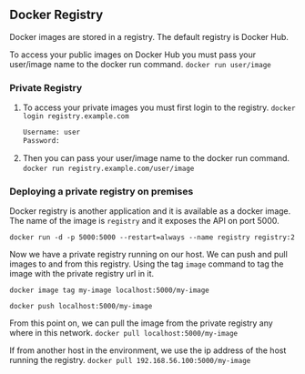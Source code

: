 ## Docker Registry 

Docker images are stored in a registry. The default registry is Docker Hub.

To access your public images on Docker Hub you must pass your user/image name to the docker run command. 
 `docker run user/image`  <!--translates to docker.io/user/image -->

### Private Registry

1. To access your private images you must first login to the registry. 
 `docker login registry.example.com` 
    ```bash
    Username: user
    Password:
    ```
2. Then you can pass your user/image name to the docker run command. 
 `docker run registry.example.com/user/image` 

### Deploying a private registry on premises

Docker registry is another application and it is available as a docker image. 
The name of the image is `registry` and it exposes the API on port 5000.

`docker run -d -p 5000:5000 --restart=always --name registry registry:2`

Now we have a private registry running on our host. We can push and pull images to and from this registry.
Using the tag `image` command to tag the image with the private registry url in it.

`docker image tag my-image localhost:5000/my-image`  

`docker push localhost:5000/my-image` <!-- To push the image the registry-->

From this point on, we can pull the image from the private registry any where in this network.
`docker pull localhost:5000/my-image` 

If from another host in the environment, we use the ip address of the host running the registry.
`docker pull 192.168.56.100:5000/my-image` 